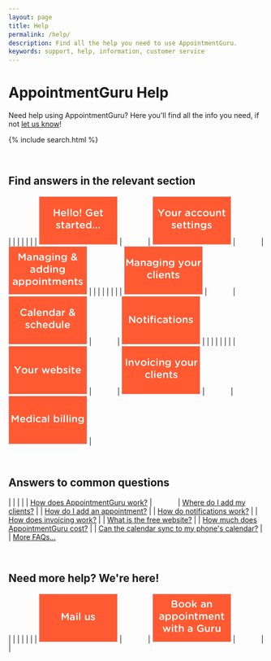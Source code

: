 ```yaml
---
layout: page
title: Help
permalink: /help/
description: Find all the help you need to use AppointmentGuru.
keywords: support, help, information, customer service
---
```


# AppointmentGuru Help

Need help using AppointmentGuru? Here you'll find all the info you need, if not [let us know](mailto:support@appointmentguru.co)!

{% include search.html %}

<br>

## Find answers in the relevant section

| | | | | |
| [![Get started](/assets/img/help/hello_get_started.png)](/help/get-started) | &nbsp; &nbsp; &nbsp; &nbsp; &nbsp; &nbsp; | [![Account settings](/assets/img/help/account_settings.png)](/help/account-settings) | &nbsp; &nbsp; &nbsp; &nbsp; &nbsp; &nbsp; | [![Adding and managing appointments](/assets/img/help/managing_adding_appointments.png)](/help/adding-and-managing-appointments) |
| | | | | |
| [![Managing your clients](/assets/img/help/managing_your_clients.png)](/help/managing-your-clients) | &nbsp; &nbsp; &nbsp; &nbsp; &nbsp; &nbsp; | [![Calendar and schedule](/assets/img/help/calendar_schedule.png)](/help/calendar-and-schedule) | &nbsp; &nbsp; &nbsp; &nbsp; &nbsp; &nbsp; | [![Notifications](/assets/img/help/notifications.png)](/help/notifications) |
| | | | | |
| [![Your free website](/assets/img/help/your_website.png)](/help/your-booking-page) | &nbsp; &nbsp; &nbsp; &nbsp; &nbsp; &nbsp; | [![Invoicing your clients](/assets/img/help/invoicing_your_clients.png)](/help/invoicing-your-clients) | &nbsp; &nbsp; &nbsp; &nbsp; &nbsp; &nbsp; | [![Medical billing](/assets/img/help/medical_billing.png)](/help/medical-billing) |

<!-- to add when working: [![Virtual Receptionist](/assets/img/help/virtual_receptionist.png)](/help/virtual receptionist) and [![Advice and best practices](/assets/img/help/advice.png)](/help/advice) -->

<br>

## Answers to common questions

| | | |
| [How does AppointmentGuru work?](how-does-appointmentguru-work) | &nbsp; &nbsp; &nbsp; &nbsp; &nbsp; &nbsp; | [Where do I add my clients?](add-clients) |
| [How do I add an appointment?](add-an-appointment) | | [How do notifications work?](how-do-notifications-work) |
| [How does invoicing work?](how-does-invoicing-work) | | [What is the free website?](booking-page) |
| [How much does AppointmentGuru cost?](how-much-does-appointmentguru-cost) | | [Can the calendar sync to my phone's calendar?](sync-calendar-to-phone) |
| [More FAQs...](/help/faq)

<br>

## Need more help? We're here!

| | | | | |
| [![Mail us](/assets/img/help/mail_us.png)](mailto:support@appointmentguru.co) | &nbsp; &nbsp; &nbsp; &nbsp; &nbsp; &nbsp; | [![Book an appointment with a Guru](/assets/img/help/book_an_appointment.png)](/get-a-guru/) | &nbsp; &nbsp; &nbsp; &nbsp; &nbsp; &nbsp; |  |
